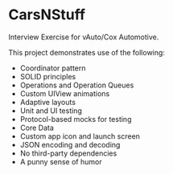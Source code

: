 # CarsNStuff
Interview Exercise for vAuto/Cox Automotive.

This project demonstrates use of the following:
- Coordinator pattern
- SOLID principles
- Operations and Operation Queues
- Custom UIView animations
- Adaptive layouts
- Unit and UI testing
- Protocol-based mocks for testing
- Core Data
- Custom app icon and launch screen
- JSON encoding and decoding
- No third-party dependencies
- A punny sense of humor
